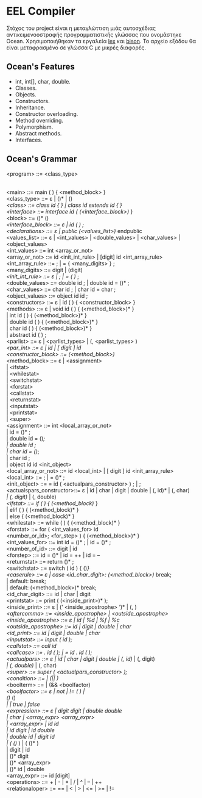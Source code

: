 # EEL Compiler

Στόχος του project είναι η μεταγλώττιση μιάς αυτοσχέδιας αντικειμενοοστραφής
προγραμματιστικής γλώσσας που ονομάστηκε Ocean. Χρησιμοποιήθηκαν τα εργαλεία
[lex](https://silcnitc.github.io/lex.html) και [bison](https://www.gnu.org/software/bison/).
Το αρχείο εξόδου θα είναι μεταφρασμένο σε γλώσσα C με μικρές διαφορές.


## Ocean's Features

* int, int[], char, double.
* Classes.
* Objects.
* Constructors.
* Inheritance.
* Constructor overloading.
* Method overriding.
* Polymorphism.
* Abstract methods.
* Interfaces.

## Ocean's Grammar

\<program>	::= <class_type> <main><br/>
\<main>			::= main ( ) { <method_block> }<br/>
\<class_type>		::= ε | (<class>)* | (<interface>)*<br/>
\<class>			::= class id { <block> } | class id extends id { <block> }<br/>
\<interface>			::= interface id { (<interface_block>)* }<br/>
\<block>			::= <declarations> (<constructors>)* (<methods>)*<br/>
\<interface_block>		::= ε | id ( ) ;<br/>
\<declarations>		::= ε | public (<values_list>)* endpublic<br/>
\<values_list>		::= ε | <int_values> | <double_values> | <char_values> | <object_values><br/>
\<int_values>		::= int <array_or_not><br/>
\<array_or_not>		::= id <init_int_rule> | [digit] id <int_array_rule><br/>
\<int_array_rule>		::= ; | = { <many_digits> } ;<br/>
\<many_digits>		::= digit | (digit)*<br/>
\<init_int_rule>		::= ε | ; | = ( <expression> )* ;<br/>
\<double_values>		::= double id ; | double id = (<expression>)* ;<br/>
\<char_values>		::= char id ; | char id = char ;<br/>
\<object_values>		::= object id id ;<br/>
\<constructors>		::= ε | id (  <parlist> ) { <constructor_block> }<br/>
\<methods>			::= ε | void id ( <parlist> ) { (<method_block>)* }<br/>
                |  int id ( <parlist> ) { (<method_block>)* }<br/>
                | double id ( <parlist> ) { (<method_block>)* }<br/>
                | char id ( <parlist> ) { (<method_block>)* }<br/>
                | abstract id ( ) ;<br/>
\<parlist>			::= ε | <parlist_types> | (, <parlist_types> )*<br/>
\<par_int>			::= ε | id | [ digit ] id<br/>
\<constructor_block>	::= (<method_block>)*<br/>
\<method_block>		::= ε |  \<assignment> <br/>
          | \<ifstat><br/>
					| \<whilestat><br/>
					| \<switchstat><br/>
					| \<forstat><br/>
					| \<callstat><br/>
					| \<returnstat><br/>
					| \<inputstat><br/>
					| \<printstat><br/>
					| \<super><br/>
\<assignment>		::= int <local_array_or_not><br/>
					| id = (<expression>)* ;<br/>
					| double id = (<expression>)*;<br/>
					| double id ;<br/>
          | char id = (<expression>)*;<br/>
					| char id ;<br/>
					| object id id <init_object><br/>
\<local_array_or_not>	::= id <local_int> | [ digit ] id <init_array_rule><br/>
\<local_int>			::= ; | = (<expression>)* ;<br/>
\<init_object>		::= = id ( <actualpars_constructor> ) ; | ;<br/>
\<actualspars_constructor>::= ε | id | char | digit | double | (, id)* | (, char)*<br/>
          | (,  digit)* | (, double)*<br/>
\<ifstat>			::= if ( <condition> ) { (<method_block)* }<br/>
					| elif ( <condition> ) { (<method_block)* }<br/>
					| else { (<method_block)* }<br/>
\<whilestat>			::= while ( <condition> )  { (<method_block)* }<br/>
\<forstat>			::= for ( <int_values_for> id <relationaloper> <br/>
          <number_or_id>; <for_step> ) { (<method_block>)* }<br/>
\<int_values_for>		::= int id = (<expression>)* ; | id = (<expression>)* ;<br/>
\<number_of_id>		::= digit | id<br/>
\<forstep>			::= id = (<expression>)* | id = ++ | id = –<br/>
\<returnstat>			::= return (<expression>)* ;<br/>
\<switchstat>			::= switch ( id ) { (<caserule>)*}<br/>
\<caserule>			::= ε | case <id_char_digit>: (<method_block>)* break;<br/>
					| default: break;<br/>
					| default: (<method_block>)* break;<br/>
\<id_char_digit>		::= id | char | digit<br/>
\<printstat>			::= print ( (<inside_print>)* );<br/>
\<inside_print>		::= ε | (‘ <inside_apostrophe> ‘)* | (, <aftercomma>)*<br/>
\<aftercomma>		::= <inside_apostrophe> | <outside_apostrophe><br/>
\<inside_apostrophe>	::= ε | id | %d | %f | %c<br/>
\<outside_apostrophe>	::= id | digit | double | char<br/>
\<id_print>			::= id | digit | double | char<br/>
\<inputstat>			::= input ( id );<br/>
\<callstat>			::= call id <callcase><br/>
\<callcase>			::= . id ( <actualpars> ); | = id . id ( <actualpars> );<br/>
\<actualpars>		::= ε | id | char | digit | double | (, id)* | (, digit)*<br/>
          | (, double)* | (, char)*<br/>
\<super>			::= super ( <actualpars_constructor> );<br/>
\<condition>			::= <boolterm> | (|| <boolterm>)*<br/>
\<boolterm>			::= <boolfactor> | (&& <boolfactor)*<br/>
\<boolfactor>		::= ε | not <condition> | != ( <condition> ) |<br/>
					(<expression>)* <relationarloper> (<expression>)*<br/>
					| <condition> | true | false<br/>
\<expression>		::= ε | digit <operations> digit | double <operations> double<br/>
					| char | <array_expr> <operations> <array_expr><br/>
					| <array_expr> <operations> | id <operations> id<br/>
					| id <operations> digit | id <operations> double<br/>
          | double <operations> id | digit <operations> id<br/>
					| ( (<expression>)* ) | <operations> (  (<expression>)* )<br/>
					| digit <operations> | id <operations><br/>
          | (<expression>)* <operations> digit<br/>
          | (<expression>)* <operations> <array_expr><br/>
          | (<expression>)* <operations> id | double<br/>
\<array_expr>		::= id [digit]<br/>
\<operations>		::= + | - | * | / | ^ | – | ++<br/>
\<relationaloper>		::= == | < | > | <= | >= | !=<br/>
